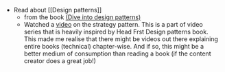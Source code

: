 - Read about [[Design patterns]]  
	- from the book [(Dive into design patterns)](https://refactoring.guru/design-patterns)
	- Watched  a [video](https://youtu.be/v9ejT8FO-7I) on the strategy pattern. This is a part of video series that is heavily inspired by Head Frst Design patterns book. This made me realise that there might be videos out there explaining entire books (technical) chapter-wise. And if so, this might be a better medium of consumption than reading a book (if the content creator does a great job!)
